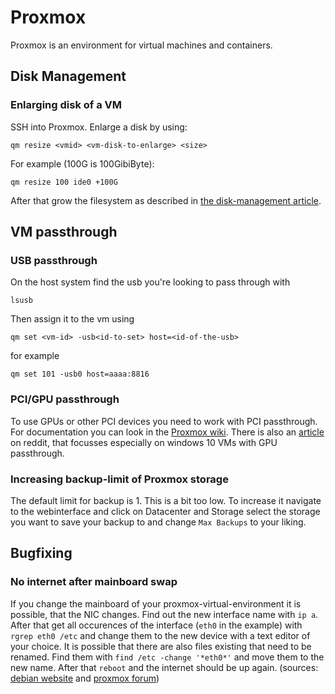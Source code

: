 # Proxmox

Proxmox is an environment for virtual machines and containers.

## Disk Management

### Enlarging disk of a VM

SSH into Proxmox.
Enlarge a disk by using:

```shell
qm resize <vmid> <vm-disk-to-enlarge> <size>
```

For example (100G is 100GibiByte):

```shell
qm resize 100 ide0 +100G
```

After that grow the filesystem as described in [the disk-management article](disk-management.md).

## VM passthrough

### USB passthrough

On the host system find the usb you're looking to pass through with

```shell
lsusb
```

Then assign it to the vm using

```shell
qm set <vm-id> -usb<id-to-set> host=<id-of-the-usb>
```

for example

```shell
qm set 101 -usb0 host=aaaa:8816
```

### PCI/GPU passthrough

To use GPUs or other PCI devices you need to work with PCI passthrough.
For documentation you can look in the [Proxmox wiki](https://pve.proxmox.com/wiki/Pci_passthrough).
There is also an [article](https://www.reddit.com/r/homelab/comments/b5xpua/the_ultimate_beginners_guide_to_gpu_passthrough)
on reddit, that focusses especially on windows 10 VMs with GPU passthrough.

### Increasing backup-limit of Proxmox storage

The default limit for backup is 1.
This is a bit too low.
To increase it navigate to the webinterface and click on Datacenter and Storage
select the storage you want to save your backup to and change `Max Backups` to
your liking.

## Bugfixing

### No internet after mainboard swap

If you change the mainboard of your proxmox-virtual-environment it is possible,
that the NIC changes.
Find out the new interface name with `ip a`.
After that get all occurences of the interface (`eth0` in the example) with
`rgrep eth0 /etc` and change them to the new device with a text editor of your
choice.
It is possible that there are also files existing that need to be renamed.
Find them with `find /etc -change '*eth0*'` and move them to the new name.
After that `reboot` and the internet should be up again.
(sources: [debian website](https://wiki.debian.org/NetworkInterfaceNames) and
[proxmox forum](https://forum.proxmox.com/threads/upgrade-motherboard-reinstall.48630))
